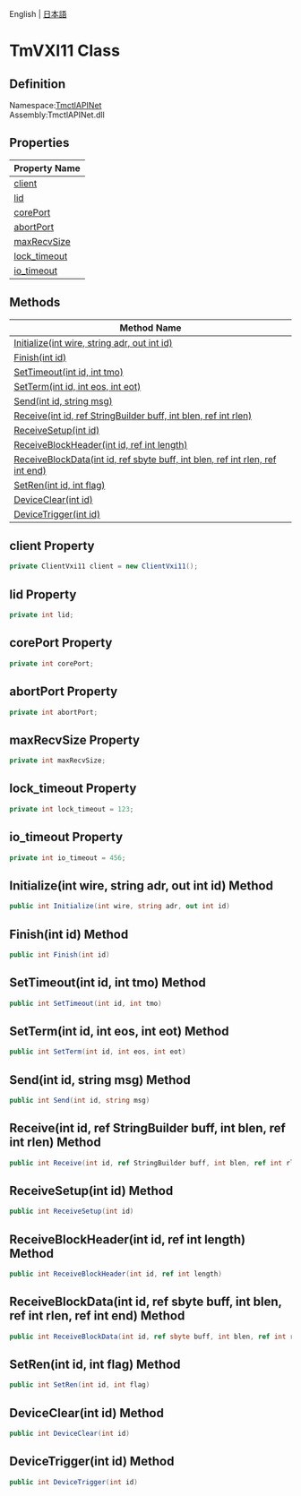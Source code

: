 English | [日本語](Ivi.Visa.IVisaSession.ja.md)

# TmVXI11 Class

## Definition
Namespace:[TmctlAPINet](TmctlAPINet.md)<BR>
Assembly:TmctlAPINet.dll

## Properties

|Property Name|
|---|
|[client](#client-Property)|
|[lid](#lid-Property)|
|[corePort](#corePort-Property)|
|[abortPort](#abortPort-Property)|
|[maxRecvSize](#maxRecvSize-Property)|
|[lock_timeout](#lock_timeout-Property)|
|[io_timeout](#io_timeout-Property)|

## Methods

|Method Name|
|---|
|[Initialize(int wire, string adr, out int id)](#Initializeint-wire-string-adr-out-int-id-Method)|
|[Finish(int id)](#Finishint-id-Method)|
|[SetTimeout(int id, int tmo)](#SetTimeoutint-id-int-tmo-Method)|
|[SetTerm(int id, int eos, int eot)](#SetTermint-id-int-eos-int-eot-Method)|
|[Send(int id, string msg)](#Sendint-id-string-msg-Method)|
|[Receive(int id, ref StringBuilder buff, int blen, ref int rlen)](#Receiveint-id-ref-StringBuilder-buff-int-blen-ref-int-rlen-Method)|
|[ReceiveSetup(int id)](#ReceiveSetupint-id-Method)|
|[ReceiveBlockHeader(int id, ref int length)](#ReceiveBlockHeaderint-id-ref-int-length-Method)|
|[ReceiveBlockData(int id, ref sbyte buff, int blen, ref int rlen, ref int end)](#ReceiveBlockDataint-id-ref-sbyte-buff-int-blen-ref-int-rlen-ref-int-end-Method)|
|[SetRen(int id, int flag)](#SetRenint-id-int-flag-Method)|
|[DeviceClear(int id)](#DeviceClearint-id-Method)|
|[DeviceTrigger(int id)](#DeviceTriggerint-id-Method)|


## client Property
```C#
private ClientVxi11 client = new ClientVxi11();
```
## lid Property
```C#
private int lid;
```
## corePort Property
```C#
private int corePort;
```
## abortPort Property
```C#
private int abortPort;
```
## maxRecvSize Property
```C#
private int maxRecvSize;
```
## lock_timeout Property
```C#
private int lock_timeout = 123;
```
## io_timeout Property
```C#
private int io_timeout = 456;
```
## Initialize(int wire, string adr, out int id) Method
```C#
public int Initialize(int wire, string adr, out int id)
```
## Finish(int id) Method
```C#
public int Finish(int id)
```
## SetTimeout(int id, int tmo) Method
```C#
public int SetTimeout(int id, int tmo)
```
## SetTerm(int id, int eos, int eot) Method
```C#
public int SetTerm(int id, int eos, int eot)
```
## Send(int id, string msg) Method
```C#
public int Send(int id, string msg)
```
## Receive(int id, ref StringBuilder buff, int blen, ref int rlen) Method
```C#
public int Receive(int id, ref StringBuilder buff, int blen, ref int rlen)
```
## ReceiveSetup(int id) Method
```C#
public int ReceiveSetup(int id)
```
## ReceiveBlockHeader(int id, ref int length) Method
```C#
public int ReceiveBlockHeader(int id, ref int length)
```
## ReceiveBlockData(int id, ref sbyte buff, int blen, ref int rlen, ref int end) Method
```C#
public int ReceiveBlockData(int id, ref sbyte buff, int blen, ref int rlen, ref int end)
```
## SetRen(int id, int flag) Method
```C#
public int SetRen(int id, int flag)
```
## DeviceClear(int id) Method
```C#
public int DeviceClear(int id)
```
## DeviceTrigger(int id) Method
```C#
public int DeviceTrigger(int id)
```